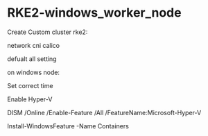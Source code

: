 # RKE2-windows_worker_node
Create Custom cluster rke2:

network cni calico

defualt all setting 

on windows node:

Set correct time

Enable Hyper-V

DISM /Online /Enable-Feature /All /FeatureName:Microsoft-Hyper-V

Install-WindowsFeature -Name Containers
